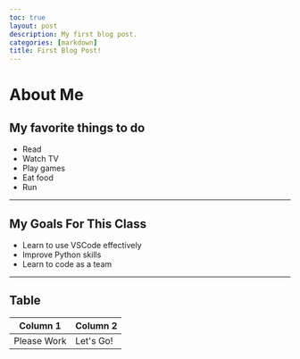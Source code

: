 ```yaml
---
toc: true
layout: post
description: My first blog post.
categories: [markdown]
title: First Blog Post!
---
```

# About Me

## My favorite things to do

- Read
- Watch TV
- Play games
- Eat food
- Run

---

## My Goals For This Class

- Learn to use VSCode effectively
- Improve Python skills
- Learn to code as a team

---

## Table

| Column 1 | Column 2 |
|-|-|
| Please Work | Let's Go! |